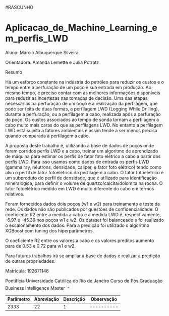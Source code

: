 #RASCUNHO

# Aplicacao_de_Machine_Learning_em_perfis_LWD

Aluno: Márcio Albuquerque Silveira.

Orientadora: Amanda Lemette e Julia Potratz

Resumo

Há um esforço constante na indústria do petróleo para reduzir os custos e o tempo entre a perfuração de um poço e sua entrada em produção. Ao mesmo tempo, é preciso contar com as melhores informações disponíveis para reduzir as incertezas nas tomadas de decisão. Uma das etapas necessárias na perfuração de um poço é a realização da perfilagem, que pode ser feita de duas formas, a perfilagem LWD (Logging While  Drilling), durante a perfuração, ou a perfilagem  a  cabo, realizada após a  perfuração  do  poço. Os custos associados ao tempo de sonda tornam a perfilagem a cabo muito mais caras do que as perfilagens LWD. No entanto a perfilagem LWD está sujeita a fatores ambientais e assim tende a ser menos precisa quando comparada à perfilagem a cabo. 

A proposta deste trabalho é, utilizando a base de dados de poços onde foram corridos perfis LWD e a cabo, treinar um algoritmo de aprendizado de máquina para estimar os perfis de fator foto elétrico a cabo a partir dos perfis LWD. Para isso usamos como dados de entrada os perfis LWD (gamma ray, nêutrons, densidade, caliper, e fator foto elétrico) tendo como alvo o perfil de fator fotoelétrico da perfilagem a cabo. O fator fotoelétrico é um subproduto do perfil de densidade, que é utilizado para identificação mineralógica, para definir o volume de quartzo/calcita/dolomita na rocha. O fator fotoelétrico medido em LWD é muito diferente do cabo em termos relativos.

Foram fornecidos dados dois poços (w1 e w2) para treinamento e teste da rede. Os dados não são publicados por questões de confidencialidade. O coeficiente R2 entre a medida a cabo e a medida LWD é, respectivamente, -6.97 e -45.39 nos poços w1 e w2. Os dataset foi balanceado e foi realizado o escalonamento dos dados. Para a predição foi utilizado o algoritmo XGBoost com tuning dos hiperparâmetros.

O coeficiente R2 entre os valores a cabo e os valores preditos aumento para de 0.53 e 0.72 para w1 e w2. 

Para futuros trabalhos irá se ampliar a base de dados e realizar a predição de outras propriedades.

Matrícula: 192671146

Pontifícia Universidade Católica do Rio de Janeiro
Curso de Pós Graduação Business Intelligence Master
<img src='/imagem/FE_W1 previsto-reta45.png' height="20" width="20">

|Parâmetro|Abreviação|Descrição|Observação|
|---------|----------|---------|----------|
|2333|22|1|----------|


